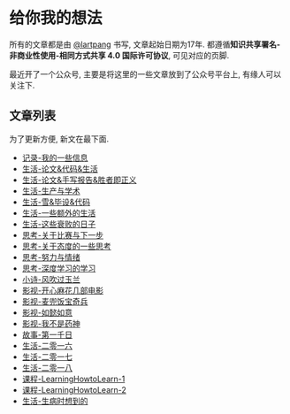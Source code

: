 # 给你我的想法

所有的文章都是由 [@lartpang](https://github.com/lartpang) 书写, 文章起始日期为17年. 都遵循**知识共享署名-非商业性使用-相同方式共享 4.0 国际许可协议**, 可见对应的页脚.

最近开了一个公众号, 主要是将这里的一些文章放到了公众号平台上, 有缘人可以关注下.

## 文章列表

为了更新方便, 新文在最下面.

* [记录-我的一些信息](./记录-我的一些信息.html)
* [生活-论文&代码&生活](./生活-论文&代码&生活.html)
* [生活-论文&手写报告&胜者即正义](./生活-论文&手写报告&胜者即正义.html)
* [生活-生产与学术](./生活-生产与学术.html)
* [生活-雪&毕设&代码](./生活-雪&毕设&代码.html)
* [生活-一些额外的生活](./生活-一些额外的生活.html)
* [生活-这些衰败的日子](./生活-这些衰败的日子.html)
* [思考-关于比赛与下一步](./思考-关于比赛与下一步.html)
* [思考-关于态度的一些思考](./思考-关于态度的一些思考.html)
* [思考-努力与情绪](./思考-努力与情绪.html)
* [思考-深度学习的学习](./思考-深度学习的学习.html)
* [小诗-风吹过玉兰](./小诗-风吹过玉兰.html)
* [影视-开心麻花几部电影](./影视-开心麻花几部电影.html)
* [影视-麦兜饭宝奇兵](./影视-麦兜饭宝奇兵.html)
* [影视-如懿如意](./影视-如懿如意.html)
* [影视-我不是药神](./影视-我不是药神.html)
* [故事-第一千日](./故事-第一千日.html)
* [生活-二零一六](./生活-二零一六.html)
* [生活-二零一七](./生活-二零一七.html)
* [生活-二零一八](./生活-二零一八.html)
* [课程-LearningHowtoLearn-1](./课程-LearningHowtoLearn-1.html)
* [课程-LearningHowtoLearn-2](./课程-LearningHowtoLearn-2.html)
* [生活-生病时想到的](./生活-生病时想到的.html)

